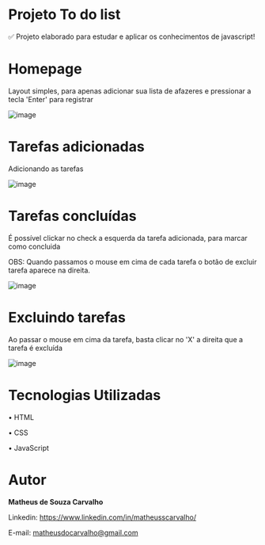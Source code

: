# Projeto To do list
✅ Projeto elaborado para estudar e aplicar os conhecimentos de javascript!

# Homepage
Layout simples, para apenas adicionar sua lista de afazeres e pressionar a tecla 'Enter' para registrar

![image](https://user-images.githubusercontent.com/73304785/228594324-ffbe1dd3-dfb3-4aab-8573-16e92ca03d42.png)


# Tarefas adicionadas
Adicionando as tarefas

![image](https://user-images.githubusercontent.com/73304785/228594809-9f6047cf-cf0d-45b8-b8c7-b7c3da9ce26a.png)


# Tarefas concluídas
É possível clickar no check a esquerda da tarefa adicionada, para marcar como concluida

OBS: Quando passamos o mouse em cima de cada tarefa o botão de excluir tarefa aparece na direita.

![image](https://user-images.githubusercontent.com/73304785/228597033-146dedf1-1e79-4be4-9a8f-ad50cd4d8324.png)

# Excluindo tarefas
Ao passar o mouse em cima da tarefa, basta clicar no 'X' a direita que a tarefa é excluída

![image](https://user-images.githubusercontent.com/73304785/228599310-c65a9850-6de7-41a9-8f97-9bde7576abf1.png)


# Tecnologias Utilizadas

• HTML

• CSS

• JavaScript

# Autor

<b>Matheus de Souza Carvalho</b>


Linkedin: 
https://www.linkedin.com/in/matheusscarvalho/


E-mail:
matheusdocarvalho@gmail.com
